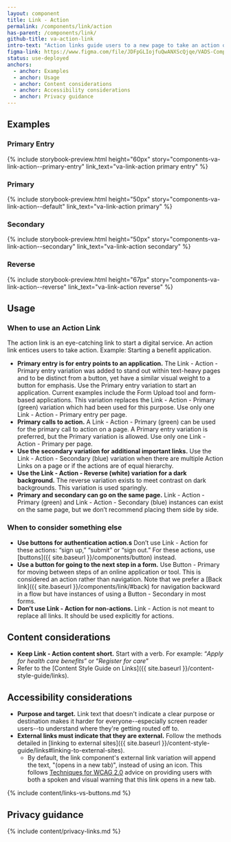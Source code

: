 ```yaml
---
layout: component
title: Link - Action
permalink: /components/link/action
has-parent: /components/link/
github-title: va-action-link
intro-text: "Action links guide users to a new page to take an action or to start an online tool or digital service."
figma-link: https://www.figma.com/file/JDFpGLIojfuQwANXScQjqe/VADS-Component-Examples?type=design&node-id=1312%3A10315&mode=design&t=nYOotVcwdpiMCL5C-1
status: use-deployed
anchors:
  - anchor: Examples
  - anchor: Usage
  - anchor: Content considerations
  - anchor: Accessibility considerations
  - anchor: Privacy guidance
---
```


## Examples

### Primary Entry

{% include storybook-preview.html height="60px" story="components-va-link-action--primary-entry" link_text="va-link-action primary entry"  %}

### Primary

{% include storybook-preview.html height="50px" story="components-va-link-action--default" link_text="va-link-action primary"  %}

### Secondary

{% include storybook-preview.html height="50px" story="components-va-link-action--secondary" link_text="va-link-action secondary" %}

### Reverse

{% include storybook-preview.html height="67px" story="components-va-link-action--reverse" link_text="va-link-action reverse" %}

## Usage

### When to use an Action Link

The action link is an eye-catching link to start a digital service. An action link entices users to take action. Example: Starting a benefit application.

* **Primary entry is for entry points to an application.** The Link - Action - Primary entry variation was added to stand out within text-heavy pages and to be distinct from a button, yet have a similar visual weight to a button for emphasis. Use the Primary entry variation to start an application. Current examples include the Form Upload tool and form-based applications. This variation replaces the Link - Action - Primary (green) variation which had been used for this purpose. Use only one Link - Action - Primary entry per page.
* **Primary calls to action.** A Link - Action - Primary (green) can be used for the primary call to action on a page. A Primary entry variation is preferred, but the Primary variation is allowed. Use only one Link - Action - Primary per page.
* **Use the secondary variation for additional important links.** Use the Link - Action - Secondary (blue) variation when there are multiple Action Links on a page or if the actions are of equal hierarchy.
* **Use the Link - Action - Reverse (white) variation for a dark background.** The reverse variation exists to meet contrast on dark backgrounds. This variation is used sparingly.
* **Primary and secondary can go on the same page.** Link - Action - Primary (green) and Link - Action - Secondary (blue) instances can exist on the same page, but we don’t recommend placing them side by side.

### When to consider something else

* **Use buttons for authentication action.s** Don’t use Link - Action for these actions: “sign up,” “submit” or “sign out.” For these actions, use [buttons]({{ site.baseurl }}/components/button) instead.
* **Use a button for going to the next step in a form.** Use Button - Primary for moving between steps of an online application or tool. This is considered an action rather than navigation. Note that we prefer a [Back link]({{ site.baseurl }}/components/link/#back) for navigation backward in a flow but have instances of using a Button - Secondary in most forms.
* **Don’t use Link - Action for non-actions.** Link - Action is not meant to replace all links. It should be used explicitly for actions.

## Content considerations

* **Keep Link - Action content short.** Start with a verb. For example: “*Apply for health care benefits*” or “*Register for care*”
* Refer to the [Content Style Guide on Links]({{ site.baseurl }}/content-style-guide/links).

## Accessibility considerations

* **Purpose and target.** Link text that doesn't indicate a clear purpose or destination makes it harder for everyone--especially screen reader users--to understand where they're getting routed off to.
* **External links must indicate that they are external.** Follow the methods detailed in [linking to external sites]({{ site.baseurl }}/content-style-guide/links#linking-to-external-sites).
  * By default, the link component's external link variation will append the text, "(opens in a new tab)", instead of using an icon. This follows [Techniques for WCAG 2.0](https://www.w3.org/TR/WCAG20-TECHS/G201.html) advice on providing users with both a spoken and visual warning that this link opens in a new tab.

{% include content/links-vs-buttons.md %}

## Privacy guidance

{% include content/privacy-links.md %}
